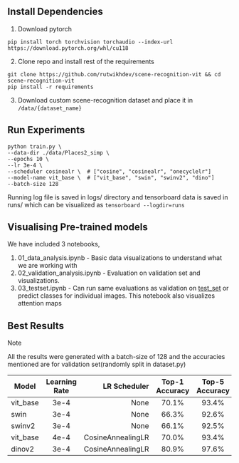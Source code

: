 ## Install Dependencies

1. Download pytorch
```
pip install torch torchvision torchaudio --index-url https://download.pytorch.org/whl/cu118
```
2. Clone repo and install rest of the requirements
```
git clone https://github.com/rutwikhdev/scene-recognition-vit && cd scene-recognition-vit
pip install -r requirements
```
3. Download custom scene-recognition dataset and place it in ```/data/{dataset_name}```

## Run Experiments
```
python train.py \
--data-dir ./data/Places2_simp \
--epochs 10 \
--lr 3e-4 \
--scheduler cosinealr \  # ["cosine", "cosinealr", "onecyclelr"]
--model-name vit_base \  # ["vit_base", "swin", "swinv2", "dino"]
--batch-size 128
```
Running log file is saved in logs/ directory and tensorboard data is saved in runs/ which can be visualized as ```tensorboard --logdir=runs```

## Visualising Pre-trained models
We have included 3 notebooks,
1. 01_data_analysis.ipynb - Basic data visualizations to understand what we are working with
2. 02_validation_analysis.ipynb - Evaluation on validation set and visualizations.
3. 03_testset.ipynb - Can run same evaluations as validation on [test_set](https://drive.google.com/drive/folders/1vsIbblGiXFPAWVWG_dmkOqhMtezGlczj?usp=sharing) or predict classes for individual images. This notebook also visualizes attention maps

## Best Results
> [!Note]
> All the results were generated with a batch-size of 128 and the accuracies mentioned are for validation set(randomly split in dataset.py)

| Model   | Learning Rate | LR Scheduler    | Top-1 Accuracy | Top-5 Accuracy | Epochs | Log File                |
|---------|:-------------:|----------------:|:--------------:|:--------------:|:------:|------------------------|
| vit_base | 3e-4          | None          | 70.1%          | 93.4%          |  10    | [Log](https://github.com/rutwikhdev/scene-recognition-vit/blob/main/logs/log_rh01555_20250511_161503/log_rh01555_20250511_161503.txt)    |
| swin | 3e-4         | None | 66.3%          | 92.6%          | 10    | [Log](https://github.com/rutwikhdev/scene-recognition-vit/blob/main/logs/log_rh01555_20250511_161504/log_rh01555_20250511_161504.txt)    |
| swinv2 | 3e-4         | None     | 66.1%          | 92.5%          |  10   | [Log](https://github.com/rutwikhdev/scene-recognition-vit/blob/main/logs/log_rh01555_20250511_164752/log_rh01555_20250511_164752.txt)    |
| vit_base | 4e-4         | CosineAnnealingLR     | 70.0%          | 93.4%          |  10   | [Log](https://github.com/rutwikhdev/scene-recognition-vit/blob/main/logs/log_rh01555_20250511_173323/log_rh01555_20250511_173323.txt)    |
| dinov2 | 3e-4         | CosineAnnealingLR | 80.9%          | 97.6%          |  10   | [Log](https://github.com/rutwikhdev/scene-recognition-vit/blob/main/logs/log_rh01555_20250511_170355/log_rh01555_20250511_170355.txt)    |
